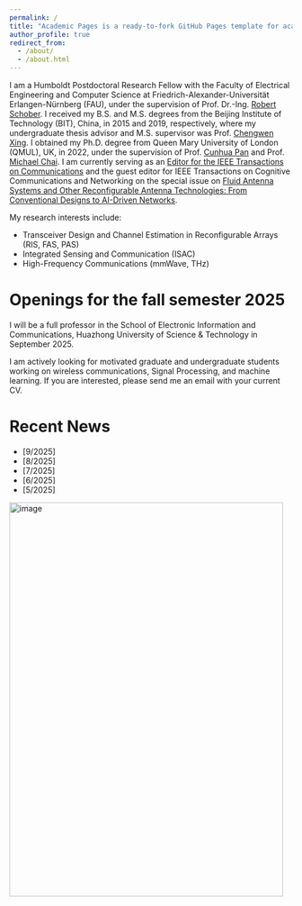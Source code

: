```yaml
---
permalink: /
title: "Academic Pages is a ready-to-fork GitHub Pages template for academic personal websites"
author_profile: true
redirect_from: 
  - /about/
  - /about.html
---
```


I am a Humboldt Postdoctoral Research Fellow with the Faculty of Electrical Engineering and Computer Science at Friedrich-Alexander-Universität Erlangen-Nürnberg (FAU), under the supervision of Prof. Dr.-Ing. [Robert Schober](https://www.idc.tf.fau.eu/person/robert-schober/#Publications). I received my B.S. and M.S. degrees from the Beijing Institute of Technology (BIT), China, in 2015 and 2019, respectively, where my undergraduate thesis advisor and M.S. supervisor was Prof. [Chengwen Xing](https://pure.bit.edu.cn/en/persons/chengwen-xing). I obtained my Ph.D. degree from Queen Mary University of London (QMUL), UK, in 2022, under the supervision of Prof. [Cunhua Pan](https://radio.seu.edu.cn/newenglish/pch_en/main.psp) and Prof. [Michael Chai](https://www.eecs.qmul.ac.uk/~michaelc/). I am currently serving as an [Editor for the IEEE Transactions on Communications](https://www.comsoc.org/publications/journals/ieee-tcom/ieee-transactions-communications-editorial-board) and the guest editor for IEEE Transactions on Cognitive Communications and Networking on the special issue on [Fluid Antenna Systems and Other Reconfigurable Antenna Technologies: From Conventional Designs to AI-Driven Networks](https://www.comsoc.org/publications/journals/ieee-tccn/cfp/fluid-antenna-systems-and-other-reconfigurable-antenna).

My research interests include:
- Transceiver Design and Channel Estimation in Reconfigurable Arrays (RIS, FAS, PAS)
- Integrated Sensing and Communication (ISAC)
- High-Frequency Communications (mmWave, THz)

Openings for the fall semester 2025
======
I will be a full professor in the School of Electronic Information and Communications, Huazhong University of Science & Technology in September 2025.

I am actively looking for motivated graduate and undergraduate students working on wireless communications, Signal Processing, and machine learning. If you are interested, please send me an email with your current CV.


Recent News
======

- [9/2025]
- [8/2025]
- [7/2025]
- [6/2025]
- [5/2025]
<img width="487" height="700" alt="image" src="https://github.com/user-attachments/assets/39ae3dc1-4303-4a14-ae93-b2ee967dee75" />

